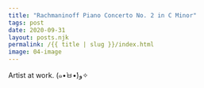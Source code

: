 ```yaml
---
title: "Rachmaninoff Piano Concerto No. 2 in C Minor"
tags: post
date: 2020-09-31
layout: posts.njk
permalink: /{{ title | slug }}/index.html
image: 04-image
---
```


Artist at work.
(๑•̀ㅂ•́)و✧
